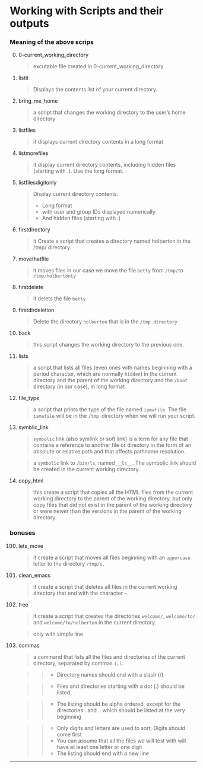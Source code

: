 # Working with Scripts and their outputs
### Meaning of the above scrips


0. 0-current_working_directory 
   > excutable file created in 0-current_working_directory

1. listit 
   > Displays the contents list of your current directory.

2. bring_me_home  
   >  a script that changes the working directory to the user’s home directory
3. listfiles  
   > it displays current directory contents in a long format
4. listmorefiles
   > it display current directory contents, including hidden files (starting with .). Use the long format.
5. listfilesdigitonly
   > Display current directory contents.
   > * Long format
   > * with user and group IDs displayed numerically
   > * And hidden files (starting with .)
6. firstdirectory
   > it Create a script that creates a directory named holberton in the /tmp/ directory.
7. movethatfile
   > it moves files in our case we move the file `betty` from `/tmp/`to `/tmp/holbertonty`
8. firstdelete
   > it delets the file `betty`
9. firstdirdeletion
    > Delete the directory `holberton` that is in the `/tmp directory`
10. back
    >this script changes the working directory to the previous one.
11. lists
    > a script that lists all files (even ones with names beginning with a period character, which are normally `hidden`) in the current directory and the parent of the working directory and the `/boot` directory (in our case), in long format. 
12. file_type
    > a script that prints the type of the file named `iamafile`. The file `iamafile` will be in the `/tmp `directory when we will run your script.
13. symblic_link
    > `symbolic` link (also symlink or soft link) is a term for any file that contains a reference to another file or directory in the form of an absolute or relative path and that affects pathname resolution.

    > a `symbolic` link to `/bin/ls`, named `__ls__`. The symbolic link should be created in the current working directory.
14. copy_html
    > this create a script that copies all the HTML files from the current working directory to the parent of the working directory, but only copy files that did not exist in the parent of the working directory or were newer than the versions in the parent of the working directory.

### bonuses 

100. lets_move
     > it create a script that moves all files beginning with an `uppercase `letter to the directory `/tmp/u.` 
101. clean_emacs
     > it create a script that deletes all files in the current working directory that end with the character `~`.
102. tree
     > it create a script that creates the directories `welcome/`, `welcome/to/ `and `welcome/to/holberton` in the current directory. 
   
     > only with simple line
103. commas


     > a command that lists all the files and directories of the current directory, separated by commas `(,)`.

     >> *  Directory names should end with a slash (/)

     > >* Files and directories starting with a dot (.) should be listed

     > >* The listing should be alpha ordered, except for the directories . and .. which should be listed at the very beginning 

     > >*  Only digits and letters are used to sort; Digits should come first
     > >*  You can assume that all the files we will test with will have at least one letter or one digit
     > >*  The listing should end with a new line
   ****